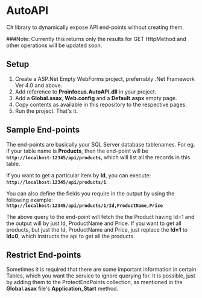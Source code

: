 # AutoAPI
C# library to dynamically expose API end-points without creating them.

###Note: Currently this returns only the results for GET HttpMethod and other operations will be updated soon.

## Setup
1. Create a ASP.Net Empty WebForms project, preferrably .Net Framework Ver 4.0 and above.
2. Add reference to <b>Proinfocus.AutoAPI.dll</b> in your project.
3. Add a <b>Global.asax</b>, <b>Web.config</b> and a <b>Default.aspx</b> empty page.
4. Copy contents as available in this repository to the respective pages.
5. Run the project. That's it.

## Sample End-points
The end-points are basically your SQL Server database tablenames. For eg. if your table name is <b>Products</b>, then the end-point will be <b><code>http://localhost:12345/api/products</code></b>, which will list all the records in this table.

If you want to get a particular item by <b>Id</b>, you can execute: <b><code>http://localhost:12345/api/products/1</code></b>.

You can also define the fields you require in the output by using the following example:
<b><code>http://localhost:12345/api/products/1/Id,ProductName,Price</code></b>

The above query to the end-point will fetch the the Product having Id=1 and the output will by just Id, ProductName and Price.
If you want to get all products, but just the Id, ProductName and Price, just replace the <b>Id=1</b> to <b>Id=0</b>, which instructs the api to get all the products.

## Restrict End-points
Sometimes it is required that there are some important information in certain Tables, which you want the service to ignore querying for. It is possible, just by adding them to the ProtectEndPoints collection, as mentioned in the <b>Global.asax</b> file's <b>Application_Start</b> method.
